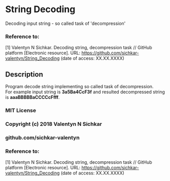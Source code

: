 # String Decoding
Decoding input string - so called task of 'decompression'

### Reference to:
[1] Valentyn N Sichkar. Decoding string, decompression task // GitHub platform [Electronic resource]. URL: https://github.com/sichkar-valentyn/String_Decoding (date of access: XX.XX.XXXX)

## Description
Program decode string implementing so called task of decompression.
<br>For example input string is **3a5Ba4CcF3f** and resulted decompressed string is **aaaBBBBBaCCCCcFfff**.
<br/>

### MIT License
### Copyright (c) 2018 Valentyn N Sichkar
### github.com/sichkar-valentyn
### Reference to:
[1] Valentyn N Sichkar. Decoding string, decompression task // GitHub platform [Electronic resource]. URL: https://github.com/sichkar-valentyn/String_Decoding (date of access: XX.XX.XXXX)
